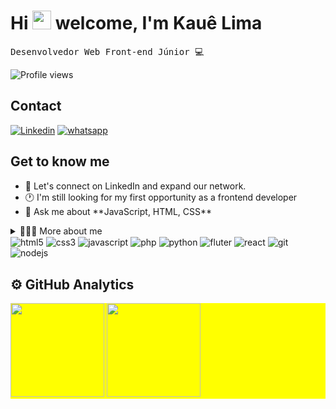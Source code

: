 <div>
   <h1 align="left">Hi <img src="https://raw.githubusercontent.com/kaueMarques/kaueMarques/master/hi.gif" height="30px"> welcome, I'm Kauê Lima</h1>
   <pre>Desenvolvedor Web Front-end Júnior 💻</pre>
   <p align="left"> <img src="https://komarev.com/ghpvc/?username=KaueACLima&color=yellow" alt="Profile views" /> </p>
</div>

<h2>Contact</h2>

[![Linkedin](https://img.shields.io/badge/LinkedIn-0077B5?style=for-the-badge&logo=linkedin&logoColor=white)](https://www.linkedin.com/in/kaue-acl/)
[![whatsapp](https://img.shields.io/badge/WhatsApp-25D366?style=for-the-badge&logo=whatsapp&logoColor=white)](https://wa.me/5511993106261)

<h2>Get to know me</h2>

<ul>
   <li>🔗 Let's connect on LinkedIn and expand our network.</li>
   <li>🕐 I'm still looking for my first opportunity as a frontend developer</li>
    <li>💬 Ask me about **JavaScript, HTML, CSS**</li>
</ul>


<details>
   <summary>🕵🏽‍♀️ More about me</summary>
   - 😎 I'm 23 years old, I currently live in Brazil. I speak intermediate English and have experience in HTML, CSS, Javascript, PHP, React. <br>
   - 💎 I like to read, but books that I can acquire knowledge. I exercise, especially running. And I'm looking for my first opportunity as a junior frontend web developer.
</details>

<div style:"display: inline-block">
   <img align="center" alt="html5" src="https://img.shields.io/badge/HTML5-E34F26?style=for-the-badge&logo=html5&logoColor=white">
   <img align="center" alt="css3" src="https://img.shields.io/badge/CSS3-1572B6?style=for-the-badge&logo=css3&logoColor=white">
   <img align="center" alt="javascript" src="https://img.shields.io/badge/JavaScript-F7DF1E?style=for-the-badge&logo=javascript&logoColor=black">
   <img align="center" alt="php" src="https://img.shields.io/badge/PHP-777BB4?style=for-the-badge&logo=php&logoColor=white">
   <img align="center" alt="python" src="https://img.shields.io/badge/Python-3776AB?style=for-the-badge&logo=python&logoColor=white">  
   <img align="center" alt="fluter" src="https://img.shields.io/badge/Flutter-02569B?style=for-the-badge&logo=flutter&logoColor=white">
   <img align="center" alt="react" src="https://img.shields.io/badge/React-20232A?style=for-the-badge&logo=react&logoColor=61DAFB">
   <img align="center" alt="git" src="https://img.shields.io/badge/GIT-E44C30?style=for-the-badge&logo=git&logoColor=white">
   <img align="center" alt="nodejs" src="https://img.shields.io/badge/Node.js-43853D?style=for-the-badge&logo=node.js&logoColor=white">
</div>

<h2>⚙️ GitHub Analytics</h2>
<div>
   <p align="left" style="background:yellow">
   <img height="150em" src="https://github-readme-stats.vercel.app/api?username=KaueACLima&show_icons=true&theme=radical&include_all_commits=true&count_private=true"/>
   <img height="150em" src="https://github-readme-stats.vercel.app/api/top-langs/?username=KaueACLima&layout=compact&langs_count=6&theme=tokyonight"/>
</div>
